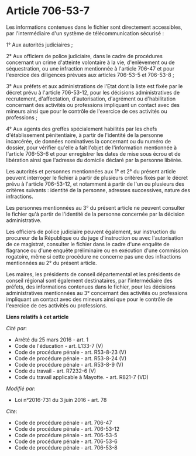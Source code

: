 # Article 706-53-7

Les informations contenues dans le fichier sont directement accessibles, par l'intermédiaire d'un système de
télécommunication sécurisé :

1° Aux autorités judiciaires ;

2° Aux officiers de police judiciaire, dans le cadre de procédures concernant un crime d'atteinte volontaire à la vie,
d'enlèvement ou de séquestration, ou une infraction mentionnée à l'article 706-47 et pour l'exercice des diligences prévues
aux articles 706-53-5 et 706-53-8 ;

3° Aux préfets et aux administrations de l'Etat dont la liste est fixée par le décret prévu à l'article 706-53-12, pour les
décisions administratives de recrutement, d'affectation, d'autorisation, d'agrément ou d'habilitation concernant des
activités ou professions impliquant un contact avec des mineurs ainsi que pour le contrôle de l'exercice de ces activités ou
professions ;

4° Aux agents des greffes spécialement habilités par les chefs d'établissement pénitentiaire, à partir de l'identité de la
personne incarcérée, de données nominatives la concernant ou du numéro de dossier, pour vérifier qu'elle a fait l'objet de
l'information mentionnée à l'article 706-53-6 et pour enregistrer les dates de mise sous écrou et de libération ainsi que
l'adresse du domicile déclaré par la personne libérée.

Les autorités et personnes mentionnées aux 1° et 2° du présent article peuvent interroger le fichier à partir de plusieurs
critères fixés par le décret prévu à l'article 706-53-12, et notamment à partir de l'un ou plusieurs des critères suivants :
identité de la personne, adresses successives, nature des infractions.

Les personnes mentionnées au 3° du présent article ne peuvent consulter le fichier qu'à partir de l'identité de la personne
concernée par la décision administrative.

Les officiers de police judiciaire peuvent également, sur instruction du procureur de la République ou du juge d'instruction
ou avec l'autorisation de ce magistrat, consulter le fichier dans le cadre d'une enquête de flagrance ou d'une enquête
préliminaire ou en exécution d'une commission rogatoire, même si cette procédure ne concerne pas une des infractions
mentionnées au 2° du présent article.

Les maires, les présidents de conseil départemental et les présidents de conseil régional sont également destinataires, par
l'intermédiaire des préfets, des informations contenues dans le fichier, pour les décisions administratives mentionnées au 3°
concernant des activités ou professions impliquant un contact avec des mineurs ainsi que pour le contrôle de l'exercice de
ces activités ou professions.

**Liens relatifs à cet article**

_Cité par_:

  - Arrêté du 25 mars 2016 - art. 1
  - Code de l'éducation - art. L133-7 (V)
  - Code de procédure pénale - art. R53-8-23 (V)
  - Code de procédure pénale - art. R53-8-24 (V)
  - Code de procédure pénale - art. R53-8-9 (V)
  - Code du travail - art. R7232-6 (V)
  - Code du travail applicable à Mayotte. - art. R821-7 (VD)

_Modifié par_:

  - Loi n°2016-731 du 3 juin 2016 - art. 78

_Cite_:

  - Code de procédure pénale - art. 706-47
  - Code de procédure pénale - art. 706-53-12
  - Code de procédure pénale - art. 706-53-5
  - Code de procédure pénale - art. 706-53-6
  - Code de procédure pénale - art. 706-53-8
